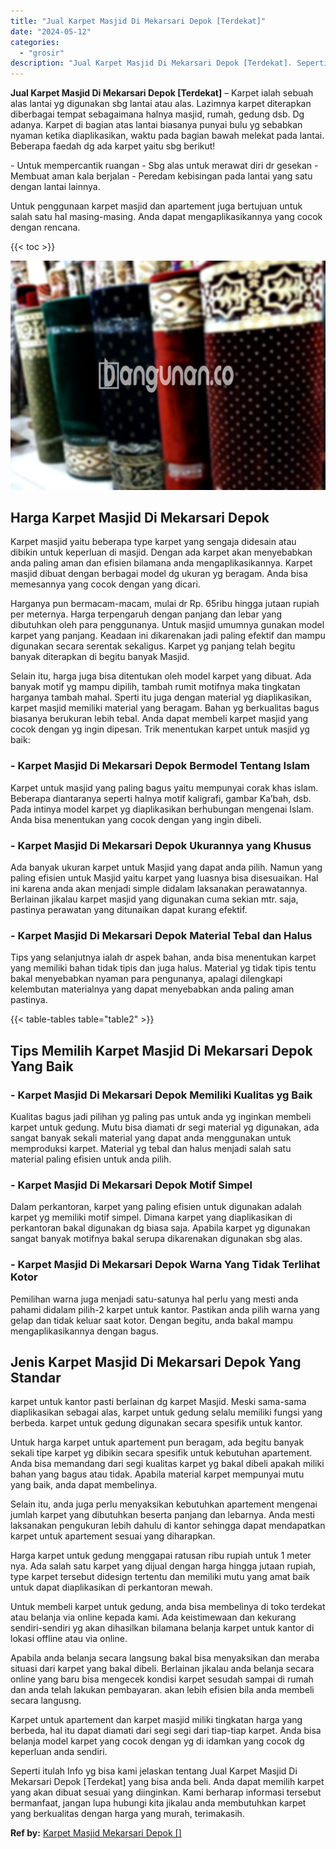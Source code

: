```yaml
---
title: "Jual Karpet Masjid Di Mekarsari Depok [Terdekat]"
date: "2024-05-12"
categories: 
  - "grosir"
description: "Jual Karpet Masjid Di Mekarsari Depok [Terdekat]. Seperti itulah Info yg bisa kami jelaskan tentang Jual Karpet Masjid Di Mekarsari Depok [Terdekat] yang b..."
---
```


**Jual Karpet Masjid Di Mekarsari Depok \[Terdekat\]** – Karpet ialah sebuah alas lantai yg digunakan sbg lantai atau alas. Lazimnya karpet diterapkan diberbagai tempat sebagaimana halnya masjid, rumah, gedung dsb. Dg adanya. Karpet di bagian atas lantai biasanya punyai bulu yg sebabkan nyaman ketika diaplikasikan, waktu pada bagian bawah melekat pada lantai. Beberapa faedah dg ada karpet yaitu sbg berikut!

\- Untuk mempercantik ruangan - Sbg alas untuk merawat diri dr gesekan - Membuat aman kala berjalan - Peredam kebisingan pada lantai yang satu dengan lantai lainnya.

Untuk penggunaan karpet masjid dan apartement juga bertujuan untuk salah satu hal masing-masing. Anda dapat mengaplikasikannya yang cocok dengan rencana.

{{< toc >}}

![Jual Karpet Masjid Di Mekarsari Depok [Terdekat]](/images/grosir-karpet-murah-52.png)

## Harga Karpet Masjid Di Mekarsari Depok

Karpet masjid yaitu beberapa type karpet yang sengaja didesain atau dibikin untuk keperluan di masjid. Dengan ada karpet akan menyebabkan anda paling aman dan efisien bilamana anda mengaplikasikannya. Karpet masjid dibuat dengan berbagai model dg ukuran yg beragam. Anda bisa memesannya yang cocok dengan yang dicari.

Harganya pun bermacam-macam, mulai dr Rp. 65ribu hingga jutaan rupiah per meternya. Harga terpengaruh dengan panjang dan lebar yang dibutuhkan oleh para penggunanya. Untuk masjid umumnya gunakan model karpet yang panjang. Keadaan ini dikarenakan jadi paling efektif dan mampu digunakan secara serentak sekaligus. Karpet yg panjang telah begitu banyak diterapkan di begitu banyak Masjid.

Selain itu, harga juga bisa ditentukan oleh model karpet yang dibuat. Ada banyak motif yg mampu dipilih, tambah rumit motifnya maka tingkatan harganya tambah mahal. Sperti itu juga dengan material yg diaplikasikan, karpet masjid memiliki material yang beragam. Bahan yg berkualitas bagus biasanya berukuran lebih tebal. Anda dapat membeli karpet masjid yang cocok dengan yg ingin dipesan. Trik menentukan karpet untuk masjid yg baik:

### \- Karpet Masjid Di Mekarsari Depok Bermodel Tentang Islam

Karpet untuk masjid yang paling bagus yaitu mempunyai corak khas islam. Beberapa diantaranya seperti halnya motif kaligrafi, gambar Ka’bah, dsb. Pada intinya model karpet yg diaplikasikan berhubungan mengenai Islam. Anda bisa menentukan yang cocok dengan yang ingin dibeli.

### \- Karpet Masjid Di Mekarsari Depok Ukurannya yang Khusus

Ada banyak ukuran karpet untuk Masjid yang dapat anda pilih. Namun yang paling efisien untuk Masjid yaitu karpet yang luasnya bisa disesuaikan. Hal ini karena anda akan menjadi simple didalam laksanakan perawatannya. Berlainan jikalau karpet masjid yang digunakan cuma sekian mtr. saja, pastinya perawatan yang ditunaikan dapat kurang efektif.

### \- Karpet Masjid Di Mekarsari Depok Material Tebal dan Halus

Tips yang selanjutnya ialah dr aspek bahan, anda bisa menentukan karpet yang memiliki bahan tidak tipis dan juga halus. Material yg tidak tipis tentu bakal menyebabkan nyaman para pengunanya, apalagi dilengkapi kelembutan materialnya yang dapat menyebabkan anda paling aman pastinya.

{{< table-tables table="table2" >}}

## Tips Memilih Karpet Masjid Di Mekarsari Depok Yang Baik

### \- Karpet Masjid Di Mekarsari Depok Memiliki Kualitas yg Baik

Kualitas bagus jadi pilihan yg paling pas untuk anda yg inginkan membeli karpet untuk gedung. Mutu bisa diamati dr segi material yg digunakan, ada sangat banyak sekali material yang dapat anda menggunakan untuk memproduksi karpet. Material yg tebal dan halus menjadi salah satu material paling efisien untuk anda pilih.

### \- Karpet Masjid Di Mekarsari Depok Motif Simpel

Dalam perkantoran, karpet yang paling efisien untuk digunakan adalah karpet yg memiliki motif simpel. Dimana karpet yang diaplikasikan di perkantoran bakal digunakan dg biasa saja. Apabila karpet yg digunakan sangat banyak motifnya bakal serupa dikarenakan digunakan sbg alas.

### \- Karpet Masjid Di Mekarsari Depok Warna Yang Tidak Terlihat Kotor

Pemilihan warna juga menjadi satu-satunya hal perlu yang mesti anda pahami didalam pilih-2 karpet untuk kantor. Pastikan anda pilih warna yang gelap dan tidak keluar saat kotor. Dengan begitu, anda bakal mampu mengaplikasikannya dengan bagus.

## Jenis Karpet Masjid Di Mekarsari Depok Yang Standar

karpet untuk kantor pasti berlainan dg karpet Masjid. Meski sama-sama diaplikasikan sebagai alas, karpet untuk gedung selalu memiliki fungsi yang berbeda. karpet untuk gedung digunakan secara spesifik untuk kantor.

Untuk harga karpet untuk apartement pun beragam, ada begitu banyak sekali tipe karpet yg dibikin secara spesifik untuk kebutuhan apartement. Anda bisa memandang dari segi kualitas karpet yg bakal dibeli apakah miliki bahan yang bagus atau tidak. Apabila material karpet mempunyai mutu yang baik, anda dapat membelinya.

Selain itu, anda juga perlu menyaksikan kebutuhkan apartement mengenai jumlah karpet yang dibutuhkan beserta panjang dan lebarnya. Anda mesti laksanakan pengukuran lebih dahulu di kantor sehingga dapat mendapatkan karpet untuk apartement sesuai yang diharapkan.

Harga karpet untuk gedung menggapai ratusan ribu rupiah untuk 1 meter nya. Ada salah satu karpet yang dijual dengan harga hingga jutaan rupiah, type karpet tersebut didesign tertentu dan memiliki mutu yang amat baik untuk dapat diaplikasikan di perkantoran mewah.

Untuk membeli karpet untuk gedung, anda bisa membelinya di toko terdekat atau belanja via online kepada kami. Ada keistimewaan dan kekurang sendiri-sendiri yg akan dihasilkan bilamana belanja karpet untuk kantor di lokasi offline atau via online.

Apabila anda belanja secara langsung bakal bisa menyaksikan dan meraba situasi dari karpet yang bakal dibeli. Berlainan jikalau anda belanja secara online yang baru bisa mengecek kondisi karpet sesudah sampai di rumah dan anda telah lakukan pembayaran. akan lebih efisien bila anda membeli secara langusng.

Karpet untuk apartement dan karpet masjid miliki tingkatan harga yang berbeda, hal itu dapat diamati dari segi segi dari tiap-tiap karpet. Anda bisa belanja model karpet yang cocok dengan yg di idamkan yang cocok dg keperluan anda sendiri.

Seperti itulah Info yg bisa kami jelaskan tentang Jual Karpet Masjid Di Mekarsari Depok \[Terdekat\] yang bisa anda beli. Anda dapat memilih karpet yang akan dibuat sesuai yang diinginkan. Kami berharap informasi tersebut bermanfaat, jangan lupa hubungi kita jikalau anda membutuhkan karpet yang berkualitas dengan harga yang murah, terimakasih.

**Ref by:**  [Karpet Masjid Mekarsari Depok []](https://id.wikipedia.org/wiki/Karpet)
